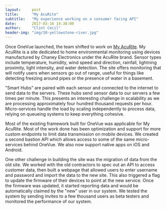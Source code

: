 ```yaml
---
layout:     post
title:      "My AcuRite"
subtitle:   "My experience working on a consumer facing API"
date:       2017-03-16 14:38:00
author:     "Clint Cecil"
header-img: "img/10-yellowstone-river.jpg"
---
```


Once OneVue launched, the team shifted to work on [My AcuRite](https://www.myacurite.com). My AcuRite is a site dedicated to home environmental monitoring using devices manufactured by Chaney Electronics under the AcuRite brand. Sensor types include temperature, humidity, wind speed and direction, rainfall, lightning proximity, light intensity, and water detection. The site offers monitoring that will notify users when sensors go out of range, useful for things like detecting freezing around pipes or the presence of water in a basement.

"Smart Hubs" are paired with each sensor and connected to the internet to send data to the servers. These hubs send sensor data to our servers a few times per minute. This presents an interesting challenge in scalability as we are processing approximately four hundred thousand requests per hour. Micro-services handle the load by scaling independently to process data, relying on queueing systems to keep everything cohesive.

Most of the existing framework built for OneVue was applicable for My AcuRite. Most of the work done has been optimization and support for more custom endpoints to limit data transmission on mobile devices. We created a second bastion API which allows access to some of the same micro-services behind OneVue. We also now support native apps on iOS and Android.

One other challenge in building the site was the migration of data from the old site. We worked with the old contractors to spec out an API to access customer data, then built a webpage that allowed users to enter username and password and import the data to the new site. This also triggered a flag to update the firmware of their devices to point at the new service. Once the firmware was updated, it started reporting data and would be automatically claimed by the "new" user in our system. We tested the system by sending invites to a few thousand users as beta testers and monitored the performance of our system.
